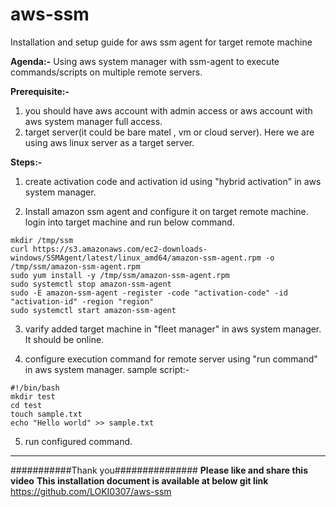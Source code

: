 # aws-ssm
Installation and setup guide for aws ssm agent for target remote machine

**Agenda:-** Using aws system manager with ssm-agent to execute commands/scripts on multiple remote servers.

**Prerequisite:-**
1) you should have aws account with admin access or aws account with aws system manager full access.
2) target server(it could be bare matel , vm or cloud server). Here we are using aws linux server as a target server.

**Steps:-**
1) create activation code and activation id using "hybrid activation" in aws system manager.

2) Install amazon ssm agent and configure it on target remote machine. login into target machine and run below command.
````
mkdir /tmp/ssm
curl https://s3.amazonaws.com/ec2-downloads-windows/SSMAgent/latest/linux_amd64/amazon-ssm-agent.rpm -o /tmp/ssm/amazon-ssm-agent.rpm
sudo yum install -y /tmp/ssm/amazon-ssm-agent.rpm
sudo systemctl stop amazon-ssm-agent
sudo -E amazon-ssm-agent -register -code "activation-code" -id "activation-id" -region "region"
sudo systemctl start amazon-ssm-agent
````

3) varify added target machine in "fleet manager" in aws system manager. It should be online.

4) configure execution command for remote server using "run command" in aws system manager.
sample script:-
````
#!/bin/bash
mkdir test
cd test
touch sample.txt
echo "Hello world" >> sample.txt
````

5) run configured command.
-------------------------------------------------------
###########Thank you###############
**Please like and share this video**
**This installation document is available at below git link**
https://github.com/LOKI0307/aws-ssm
